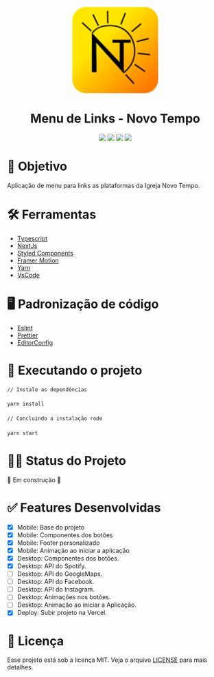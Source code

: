 <div align="center">
	<img src="https://github.com/YuriODantas/links-novo-tempo/blob/main/public/faviconNT.svg" with="800" height="200"/>
	<h1>Menu de Links - Novo Tempo</h1>
</div>
<div align="center">
  <img src="https://img.shields.io/badge/Church-Novo Tempo-orange?style=for-the-badge&logo=appveyor"/>
  <img src="https://img.shields.io/badge/Version-1.0.0-blue?style=for-the-badge&logo=appveyor"/>
  <img src="https://img.shields.io/badge/NextJs-12.0.3-informational?style=for-the-badge&logo=appveyor"/>
  <img src="https://img.shields.io/badge/Deploy-Vercel-blueviolet?style=for-the-badge&logo=appveyor"/>
</div>

# 🎯 Objetivo

Aplicação de menu para links as plataformas da Igreja Novo Tempo.

# 🛠️ Ferramentas

* [Typescript](https://www.typescriptlang.org/)
* [NextJs](https://nextjs.org/)
* [Styled Components](https://styled-components.com/)
* [Framer Motion](https://www.framer.com/developers/)
* [Yarn](https://yarnpkg.com/)
* [VsCode](https://code.visualstudio.com/)

# 🖥️ Padronização de código

* [Eslint](https://eslint.org/)
* [Prettier](https://prettier.io/)
* [EditorConfig](https://editorconfig.org/)


# 🚀 Executando o projeto

```bash
// Instale as dependências

yarn install

// Concluindo a instalação rode

yarn start
```

# 💪🏻 Status do Projeto

🚧   Em construção   🚧

# ✅ Features Desenvolvidas

-   [x] Mobile: Base do projeto
-   [x] Mobile: Componentes dos botões
-   [x] Mobile: Footer personalizado
-   [x] Mobile: Animação ao iniciar a aplicação
-   [x] Desktop: Componentes dos botões.
-   [x] Desktop: API do Spotify.
-   [ ] Desktop: API do GoogleMaps.
-   [ ] Desktop: API do Facebook.
-   [ ] Desktop: API do Instagram.
-   [ ] Desktop: Animações nos botões.
-   [ ] Desktop: Animação ao iniciar a Aplicação.
-   [x] Deploy: Subir projeto na Vercel.

# 📝 Licença

Esse projeto está sob a licença MIT. Veja o arquivo [LICENSE](/LICENSE) para mais detalhes.
